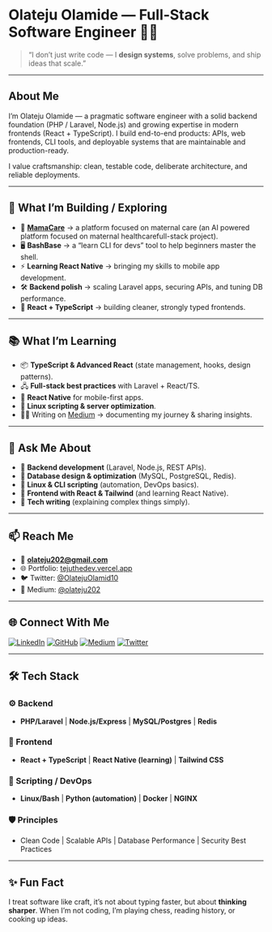 
# Olateju Olamide — Full‑Stack Software Engineer 👨‍💻

> “I don’t just write code — I **design systems**, solve problems, and ship ideas that scale.”

---

##  About Me

I’m Olateju Olamide — a pragmatic software engineer with a solid backend foundation (PHP / Laravel, Node.js) and growing expertise in modern frontends (React + TypeScript). I build end-to-end products: APIs, web frontends, CLI tools, and deployable systems that are maintainable and production-ready.

I value craftsmanship: clean, testable code, deliberate architecture, and reliable deployments.


---

## 🚀 What I’m Building / Exploring

* 🍼 **[MamaCare](https://mamacare-ai-app.netlify.app/)** → a platform focused on maternal care (an AI powered platform focused on maternal healthcarefull-stack project).
* 🖥️ **BashBase** → a “learn CLI for devs” tool to help beginners master the shell.
* ⚡ **Learning React Native** → bringing my skills to mobile app development.
* 🛠 **Backend polish** → scaling Laravel apps, securing APIs, and tuning DB performance.
* 🎨 **React + TypeScript** → building cleaner, strongly typed frontends.

---

## 📚 What I’m Learning

* 📦 **TypeScript & Advanced React** (state management, hooks, design patterns).
* 🖧 **Full-stack best practices** with Laravel + React/TS.
* 📱 **React Native** for mobile-first apps.
* 🐧 **Linux scripting & server optimization**.
* ✍🏽 Writing on [Medium](https://medium.com/@olateju202) → documenting my journey & sharing insights.

---

## 💬 Ask Me About

* 🚀 **Backend development** (Laravel, Node.js, REST APIs).
* 🧰 **Database design & optimization** (MySQL, PostgreSQL, Redis).
* 🐧 **Linux & CLI scripting** (automation, DevOps basics).
* 🎨 **Frontend with React & Tailwind** (and learning React Native).
* 📝 **Tech writing** (explaining complex things simply).

---

## 📫 Reach Me

* 📧 **[olateju202@gmail.com](mailto:olateju202@gmail.com)**
* 🌐 Portfolio: [tejuthedev.vercel.app](https://tejs-portfolio.vercel.app)
* 🐦 Twitter: [@OlatejuOlamid10](https://x.com/OlatejuOlamid10)
* 📝 Medium: [@olateju202](https://medium.com/@olateju202)

---

## 🌐 Connect With Me

[![LinkedIn](https://img.shields.io/badge/LinkedIn-%230077B5.svg?logo=linkedin\&logoColor=white)](https://www.linkedin.com/in/olateju-olamide-22314a292/)
[![GitHub](https://img.shields.io/badge/GitHub-%23181717.svg?logo=github\&logoColor=white)](https://github.com/tejHacks)
[![Medium](https://img.shields.io/badge/Medium-12100E?logo=medium\&logoColor=white)](https://medium.com/@olateju202)
[![Twitter](https://img.shields.io/badge/Twitter-%231DA1F2.svg?logo=Twitter\&logoColor=white)](https://x.com/OlatejuOlamid10)

---

## 🛠️ Tech Stack

### ⚙️ Backend

* **PHP/Laravel** | **Node.js/Express** | **MySQL/Postgres** | **Redis**

### 🎨 Frontend

* **React + TypeScript** | **React Native (learning)** | **Tailwind CSS**

### 🐧 Scripting / DevOps

* **Linux/Bash** | **Python (automation)** | **Docker** | **NGINX**

### 🛡️ Principles

* Clean Code | Scalable APIs | Database Performance | Security Best Practices

---
## ✨ Fun Fact

I treat software like craft, it’s not about typing faster, but about **thinking sharper**.
When I’m not coding, I’m playing chess, reading history, or cooking up ideas.

